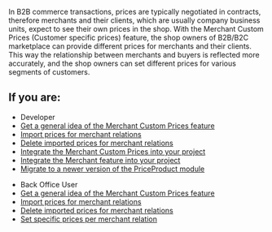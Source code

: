 In B2B commerce transactions, prices are typically negotiated in contracts, therefore merchants and their clients, which are usually company business units, expect to see their own prices in the shop. With the Merchant Custom Prices (Customer specific prices) feature, the shop owners of B2B/B2C marketplace can provide different prices for merchants and their clients. This way the relationship between merchants and buyers is reflected more accurately, and the shop owners can set different prices for various segments of customers.

## If you are:

<div class="mr-container">
    <div class="mr-list-container">
        <!-- col1 -->
        <div class="mr-col">
            <ul class="mr-list mr-list-green">
                <li class="mr-title">Developer</li>
                <li><a href="https://documentation.spryker.com/docs/merchant-custom-prices-feature-overview" class="mr-link">Get a general idea of the Merchant Custom Prices feature</a></li>
                <li><a href="https://documentation.spryker.com/docs/merchant-custom-prices-feature-overview" class="mr-link">Import prices for merchant relations</a></li>
                <li><a href="https://documentation.spryker.com/docs/merchant-custom-prices-feature-overview" class="mr-link">Delete imported prices for merchant relations</a></li>
                <li><a href="https://documentation.spryker.com/docs/en/merchant-custom-prices-feature-integration" class="mr-link">Integrate the Merchant Custom Prices into your project</a></li>
                <li><a href="https://documentation.spryker.com/2021080/docs/merchant-feature-integration" class="mr-link">Integrate the Merchant feature into your project</a></li>  
               <li><a href="https://documentation.spryker.com/docs/mg-priceproduct" class="mr-link">Migrate to a newer version of the PriceProduct module</a></li>
            </ul>
        </div>
        <!-- col2 -->
        <div class="mr-col">
            <ul class="mr-list mr-list-blue">
                <li class="mr-title"> Back Office User</li>
                <li><a href="https://documentation.spryker.com/docs/merchant-custom-prices-feature-overview" class="mr-link">Get a general idea of the Merchant Custom Prices feature</a></li>
                <li><a href="https://documentation.spryker.com/docs/merchant-custom-prices-feature-overview" class="mr-link">Import prices for merchant relations</a></li>
                <li><a href="https://documentation.spryker.com/docs/merchant-custom-prices-feature-overview" class="mr-link">Delete imported prices for merchant relations</a></li>
                <li><a href="#" class="mr-link">Set specific prices per merchant relation</a></li>
            </ul>
        </div>
    </div>
</div>